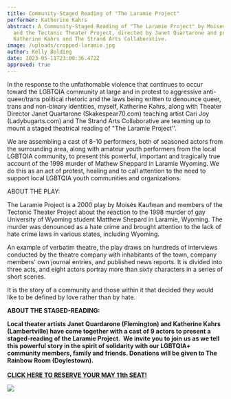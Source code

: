 ```yaml
---
title: Community-Staged Reading of "The Laramie Project"
performer: Katherine Kahrs
abstract: A Community-Staged Reading of "The Laramie Project" by Moises Kaufman
  and the Tectonic Theater Project, directed by Janet Quartarone and produced by
  Katherine Kahrs and The Strand Arts Collaborative.
image: /uploads/cropped-laramie.jpg
author: Kelly Bolding
date: 2023-05-11T23:00:36.472Z
approved: true
---
```

In the response to the unfathomable violence that continues to occur toward the LGBTQIA community at large and in protest to aggressive anti-queer/trans political rhetoric and the laws being written to denounce queer, trans and non-binary identities, myself, Katherine Kahrs, along with Theater Director Janet Quartarone (Skakespear70.com) teaching artist Cari Joy (Ladybugarts.com) and The Strand Arts Collaborative are teaming up to mount a staged theatrical reading of "The Laramie Project''.

We are assembling a cast of 8-10 performers, both of seasoned actors from the surrounding area, along with amateur youth performers from the local LGBTQIA community, to present this powerful, important and tragically true account of the 1998 murder of Mathew Sheppard in Laramie Wyoming. We do this as an act of protest, healing and to call attention to the need to support local LGBTQIA youth communities and organizations.

ABOUT THE PLAY:

The Laramie Project is a 2000 play by Moisés Kaufman and members of the Tectonic Theater Project about the reaction to the 1998 murder of gay University of Wyoming student Matthew Shepard in Laramie, Wyoming. The murder was denounced as a hate crime and brought attention to the lack of hate crime laws in various states, including Wyoming.

An example of verbatim theatre, the play draws on hundreds of interviews conducted by the theatre company with inhabitants of the town, company members' own journal entries, and published news reports. It is divided into three acts, and eight actors portray more than sixty characters in a series of short scenes.

It is the story of a community and those within it that decided they would like to be defined by love rather than by hate.

**ABOUT THE STAGED-READING:**

**Local theater artists Janet Quardarone (Flemington) and Katherine Kahrs (Lambertville) have come together with a cast of 9 actors to present a staged-reading of the Laramie Project.  We invite you to join us as we tell this powerful story in the spirit of solidarity with our LGBTQIA+ community members, family and friends. Donations will be given to The Rainbow Room (Doylestown).** \
\
**[CLICK HERE TO RESERVE YOUR MAY 11th SEAT!](https://forms.gle/77H5r1XTmo12B5k49)**

![](/uploads/the-laramie-project-e-flyer-soupcon-.jpg)
